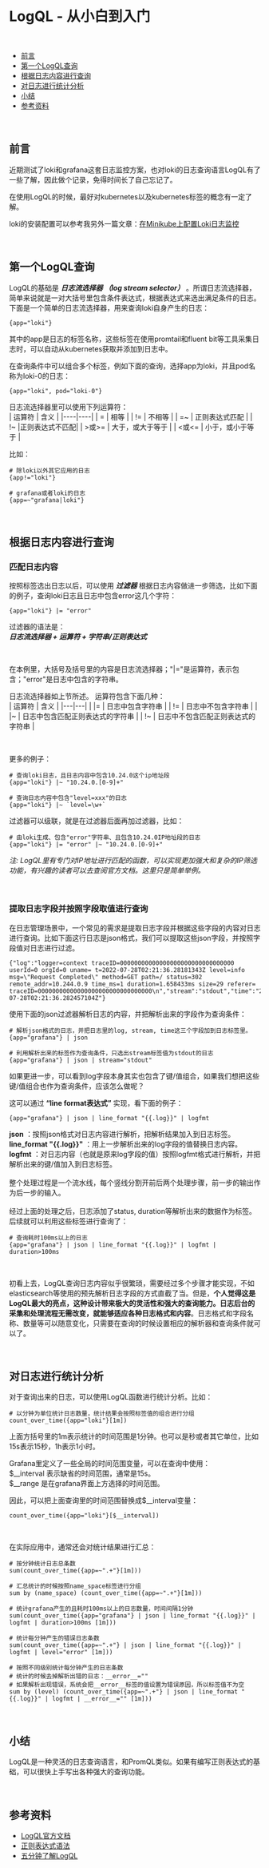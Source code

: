 # LogQL - 从小白到入门

<br>  

- [前言](#前言)
- [第一个LogQL查询](#第一个logql查询)
- [根据日志内容进行查询](#根据日志内容进行查询)
- [对日志进行统计分析](#对日志进行统计分析)
- [小结](#小结)
- [参考资料](#参考资料)

<br>  


## **前言**  
近期测试了loki和grafana这套日志监控方案，也对loki的日志查询语言LogQL有了一些了解，因此做个记录，免得时间长了自己忘记了。
  
在使用LogQL的时候，最好对kubernetes以及kubernetes标签的概念有一定了解。 

loki的安装配置可以参考我另外一篇文章：[在Minikube上配置Loki日志监控](./README.md)  
  
<br>

## **第一个LogQL查询**  
LogQL的基础是   ***日志流选择器 （log stream selector）*** 。所谓日志流选择器，简单来说就是一对大括号里包含条件表达式，根据表达式来选出满足条件的日志。下面是一个简单的日志流选择器，用来查询loki自身产生的日志：
```
{app="loki"}
```
其中的app是日志的标签名称，这些标签在使用promtail和fluent bit等工具采集日志时，可以自动从kubernetes获取并添加到日志中。  

在查询条件中可以组合多个标签，例如下面的查询，选择app为loki，并且pod名称为loki-0的日志：

```
{app="loki", pod="loki-0"}
```
日志流选择器里可以使用下列运算符：  
| 运算符 | 含义 |
|----|----|
| = | 相等 |
| != | 不相等 |
| =~ | 正则表达式匹配 |
| !~ |正则表达式不匹配|
| >或>= | 大于，或大于等于 |
| <或<= | 小于，或小于等于 |

比如：
```
# 除loki以外其它应用的日志
{app!="loki"}

# grafana或者loki的日志
{app=~"grafana|loki"}
```

<br>  

## **根据日志内容进行查询**  

### **匹配日志内容**
按照标签选出日志以后，可以使用 ***过滤器*** 根据日志内容做进一步筛选，比如下面的例子，查询loki日志且日志中包含error这几个字符：
```
{app="loki"} |= "error"
```

过滤器的语法是：  
***日志流选择器 + 运算符 + 字符串/正则表达式***  

<br>  

在本例里，大括号及括号里的内容是日志流选择器；"|="是运算符，表示包含；"error"是日志中包含的字符串。

日志流选择器如上节所述。
运算符包含下面几种：  
| 运算符 | 含义 |
|---|---|
| \|=  | 日志中包含字符串 |
| \!= | 日志中不包含字符串 |
| \|~  | 日志中包含匹配正则表达式的字符串 |
| \!~ | 日志中不包含匹配正则表达式的字符串 |
  
<br>  

更多的例子：  
```
# 查询loki日志，且日志内容中包含10.24.0这个ip地址段
{app="loki"} |~ "10.24.0.[0-9]+"

# 查询日志内容中包含"level=xxx"的日志
{app="loki"} |~ `level=\w+`
```

过滤器可以级联，就是在过滤器后面再加过滤器，比如：
```
# 由loki生成、包含"error"字符串、且包含10.24.0IP地址段的日志
{app="loki"} |= "error" |~ "10.24.0.[0-9]+"
```
*注: LogQL里有专门对IP地址进行匹配的函数，可以实现更加强大和复杂的IP筛选功能，有兴趣的读者可以去查阅官方文档。这里只是简单举例。*  

  
<br>  

### **提取日志字段并按照字段取值进行查询**
在日志管理场景中，一个常见的需求是提取日志字段并根据这些字段的内容对日志进行查询。比如下面这行日志是json格式，我们可以提取这些json字段，并按照字段值对日志进行过滤。
```
{"log":"logger=context traceID=00000000000000000000000000000000 userId=0 orgId=0 uname= t=2022-07-28T02:21:36.28181343Z level=info msg=\"Request Completed\" method=GET path=/ status=302 remote_addr=10.244.0.9 time_ms=1 duration=1.658433ms size=29 referer= traceID=00000000000000000000000000000000\n","stream":"stdout","time":"2022-07-28T02:21:36.282457104Z"}
```
使用下面的json过滤器解析日志的内容，并把解析出来的字段作为查询条件：
```
# 解析json格式的日志，并把日志里的log, stream, time这三个字段加到日志标签里。
{app="grafana"} | json

# 利用解析出来的标签作为查询条件，只选出stream标签值为stdout的日志
{app="grafana"} | json | stream="stdout"
```
如果更进一步，可以看到log字段本身其实也包含了键/值组合，如果我们想把这些键/值组合也作为查询条件，应该怎么做呢？  
  
这可以通过 **“line format表达式”** 实现，看下面的例子：
```
{app="grafana"} | json | line_format "{{.log}}" | logfmt
```
**json** ：按照json格式对日志内容进行解析，把解析结果加入到日志标签。  
**line_format "{{.log}}"** ：用上一步解析出来的log字段的值替换日志内容。  
**logfmt** ：对日志内容（也就是原来log字段的值）按照logfmt格式进行解析，并把解析出来的键/值加入到日志标签。
<br>  
整个处理过程是一个流水线，每个竖线分割开前后两个处理步骤，前一步的输出作为后一步的输入。
<br>  
经过上面的处理之后，日志添加了status, duration等解析出来的数据作为标签。后续就可以利用这些标签进行查询了：
```
# 查询耗时100ms以上的日志
{app="grafana"} | json | line_format "{{.log}}" | logfmt | duration>100ms
```
<br>  

初看上去，LogQL查询日志内容似乎很繁琐，需要经过多个步骤才能实现，不如elasticsearch等使用的预先解析日志字段的方式直截了当。但是，**个人觉得这是LogQL最大的亮点，这种设计带来极大的灵活性和强大的查询能力。日志后台的采集和处理流程无需改变，就能够适应各种日志格式和内容**。日志格式和字段名称、数量等可以随意变化，只需要在查询的时候设置相应的解析器和查询条件就可以了。

<br>  



## **对日志进行统计分析**
对于查询出来的日志，可以使用LogQL函数进行统计分析。比如：
```
# 以分钟为单位统计日志数量，统计结果会按照标签值的组合进行分组
count_over_time({app="loki"}[1m])
```
上面方括号里的1m表示统计的时间范围是1分钟。也可以是秒或者其它单位，比如15s表示15秒，1h表示1小时。  

Grafana里定义了一些全局的时间范围变量，可以在查询中使用：  
$__interval 表示缺省的时间范围，通常是15s。   
$__range 是在grafana界面上方选择的时间范围。   


因此，可以把上面查询里的时间范围替换成$__interval变量：  
```
count_over_time({app="loki"}[$__interval])
```
<br>  

在实际应用中，通常还会对统计结果进行汇总：  
```
# 按分钟统计日志总条数
sum(count_over_time({app=~".+"}[1m]))

# 汇总统计的时候按照name_space标签进行分组
sum by (name_space) (count_over_time({app=~".+"}[1m]))

# 统计grafana产生的且耗时100ms以上的日志数量，时间间隔1分钟
sum(count_over_time({app="grafana"} | json | line_format "{{.log}}" | logfmt | duration>100ms [1m]))

# 统计每分钟产生的错误日志条数
sum(count_over_time({app=~".+"} | json | line_format "{{.log}}" | logfmt | level="error" [1m]))

# 按照不同级别统计每分钟产生的日志条数
# 统计的时候去掉解析出错的日志：__error__="" 
# 如果解析出现错误，系统会把__error__标签的值设置为错误原因，所以标签值不为空
sum by (level) (count_over_time({app=~".+"} | json | line_format "{{.log}}" | logfmt | __error__="" [1m]))
```

<br>  

## **小结**
LogQL是一种灵活的日志查询语言，和PromQL类似。如果有编写正则表达式的基础，可以很快上手写出各种强大的查询功能。  

<br>  

## **参考资料**  
- [LogQL官方文档](https://grafana.com/docs/loki/latest/logql/)  
- [正则表达式语法](https://github.com/google/re2/wiki/Syntax)
- [五分钟了解LogQL](https://zhuanlan.zhihu.com/p/267222513)